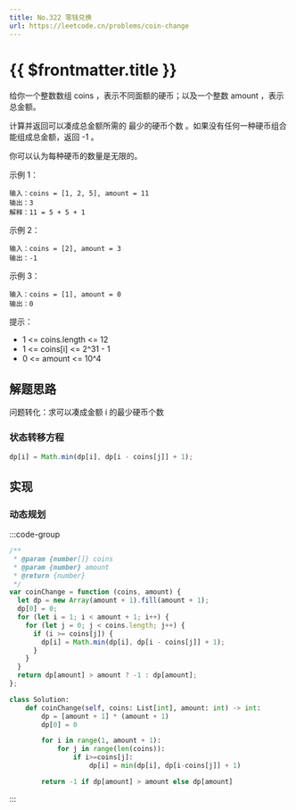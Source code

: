 ```yaml
---
title: No.322 零钱兑换
url: https://leetcode.cn/problems/coin-change
---
```


# <a class='!no-underline' :href="$frontmatter.url" target="_blank">{{ $frontmatter.title }}</a>

给你一个整数数组 coins ，表示不同面额的硬币；以及一个整数 amount ，表示总金额。

计算并返回可以凑成总金额所需的 最少的硬币个数 。如果没有任何一种硬币组合能组成总金额，返回 -1 。

你可以认为每种硬币的数量是无限的。

示例 1：

```text
输入：coins = [1, 2, 5], amount = 11
输出：3
解释：11 = 5 + 5 + 1
```

示例 2：

```text
输入：coins = [2], amount = 3
输出：-1
```

示例 3：

```text
输入：coins = [1], amount = 0
输出：0
```

提示：

- 1 <= coins.length <= 12
- 1 <= coins\[i\] <= 2^31 - 1
- 0 <= amount <= 10^4

## 解题思路

问题转化：求可以凑成金额 i 的最少硬币个数

### 状态转移方程

```js
dp[i] = Math.min(dp[i], dp[i - coins[j]] + 1);
```

## 实现

### 动态规划

:::code-group

```js [JS]
/**
 * @param {number[]} coins
 * @param {number} amount
 * @return {number}
 */
var coinChange = function (coins, amount) {
  let dp = new Array(amount + 1).fill(amount + 1);
  dp[0] = 0;
  for (let i = 1; i < amount + 1; i++) {
    for (let j = 0; j < coins.length; j++) {
      if (i >= coins[j]) {
        dp[i] = Math.min(dp[i], dp[i - coins[j]] + 1);
      }
    }
  }
  return dp[amount] > amount ? -1 : dp[amount];
};
```

```py [Python]
class Solution:
    def coinChange(self, coins: List[int], amount: int) -> int:
        dp = [amount + 1] * (amount + 1)
        dp[0] = 0

        for i in range(1, amount + 1):
            for j in range(len(coins)):
                if i>=coins[j]:
                    dp[i] = min(dp[i], dp[i-coins[j]] + 1)

        return -1 if dp[amount] > amount else dp[amount]
```

:::
